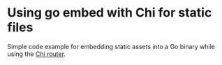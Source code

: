 # Using go embed with Chi for static files

Simple code example for embedding static assets into a Go binary while using the [Chi router](https://github.com/go-chi/chi).